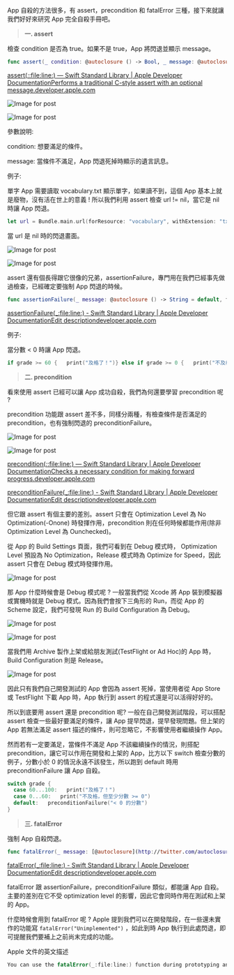 App 自殺的方法很多，有 assert，precondition 和 fatalError 三種，接下來就讓我們好好來研究 App 完全自殺手冊吧。

> **一. assert**

檢查 condition 是否為 true。如果不是 true，App 將閃退並顯示 message。

```swift
func assert(_ condition: @autoclosure () -> Bool, _ message: @autoclosure () -> String = default, file: StaticString = #file, line: UInt = #line)
```

[assert(_:_:file:line:) — Swift Standard Library | Apple Developer DocumentationPerforms a traditional C-style assert with an optional message.developer.apple.com](https://developer.apple.com/documentation/swift/1541112-assert)

![Image for post](https://miro.medium.com/max/60/1*yzxjRZJyQ3bhsg7v1pugLQ.jpeg?q=20)

![Image for post](https://miro.medium.com/max/2336/1*yzxjRZJyQ3bhsg7v1pugLQ.jpeg)

參數說明:

condition: 想要滿足的條件。

message: 當條件不滿足，App 閃退死掉時顯示的遺言訊息。

例子:

單字 App 需要讀取 vocabulary.txt 顯示單字，如果讀不到，這個 App 基本上就是廢物，沒有活在世上的意義 ! 所以我們利用 assert 檢查 url != nil，當它是 nil 時讓 App 閃退。

```swift
let url = Bundle.main.url(forResource: "vocabulary", withExtension: "txt")assert(url != nil, "no vocabulary.txt")
```

當 url 是 nil 時的閃退畫面。

![Image for post](https://miro.medium.com/max/60/1*-aNdSogNbEj_KD0FUPTqLg.jpeg?q=20)

![Image for post](https://miro.medium.com/max/3608/1*-aNdSogNbEj_KD0FUPTqLg.jpeg)

assert 還有個長得跟它很像的兄弟，assertionFailure，專門用在我們已經事先做過檢查，已經確定要強制 App 閃退的時候。

```swift
func assertionFailure(_ message: @autoclosure () -> String = default, file: StaticString = #file, line: UInt = #line)
```

[assertionFailure(_:file:line:) - Swift Standard Library | Apple Developer DocumentationEdit descriptiondeveloper.apple.com](https://developer.apple.com/documentation/swift/1539616-assertionfailure)

例子:

當分數 < 0 時讓 App 閃退。

```swift
if grade >= 60 {   print("及格了！")} else if grade >= 0 {   print("不及格，但至少分數 >= 0")} else {   assertionFailure("< 0 的分數")}
```

> **二. precondition**

看來使用 assert 已經可以讓 App 成功自殺，我們為何還要學習 precondition 呢 ?

precondition 功能跟 assert 差不多，同樣分兩種，有檢查條件是否滿足的 precondition，也有強制閃退的 preconditionFailure。

![Image for post](https://miro.medium.com/max/60/1*daQ5O2m-TSTlQvb3j3G3Sw.jpeg?q=20)

![Image for post](https://miro.medium.com/max/2464/1*daQ5O2m-TSTlQvb3j3G3Sw.jpeg)

[precondition(_:_:file:line:) — Swift Standard Library | Apple Developer DocumentationChecks a necessary condition for making forward progress.developer.apple.com](https://developer.apple.com/documentation/swift/1540960-precondition)

[preconditionFailure(_:file:line:) - Swift Standard Library | Apple Developer DocumentationEdit descriptiondeveloper.apple.com](https://developer.apple.com/documentation/swift/1539374-preconditionfailure)

但它跟 assert 有個主要的差別。assert 只會在 Optimization Level 為 No Optimization(-Onone) 時發揮作用，precondition 則在任何時候都能作用(除非 Optimization Level 為 Ounchecked)。

從 App 的 Build Settings 頁面，我們可看到在 Debug 模式時， Optimization Level 預設為 No Optimization，Release 模式時為 Optimize for Speed，因此 assert 只會在 Debug 模式時發揮作用。

![Image for post](https://miro.medium.com/max/3432/1*RPKUeYWY-8jrtZub4OH3sA.jpeg)

那 App 什麼時候會是 Debug 模式呢 ? 一般當我們從 Xcode 將 App 裝到模擬器或實機時就是 Debug 模式。因為我們會按下三角形的 Run，而從 App 的 Scheme 設定，我們可發現 Run 的 Build Configuration 為 Debug。

![Image for post](https://miro.medium.com/max/684/1*dvzaUViJLmHqbxCa2wuVHA.jpeg)

![Image for post](https://miro.medium.com/max/3484/1*VGV7h-FVMzlHxkRVSJ_6Nw.jpeg)

當我們用 Archive 製作上架或給朋友測試(TestFlight or Ad Hoc)的 App 時，Build Configuration 則是 Release。

![Image for post](https://miro.medium.com/max/3532/1*ww7rrjdNwbKj4t3YfRyKLg.jpeg)

因此只有我們自己開發測試的 App 會因為 assert 死掉，當使用者從 App Store 或 TestFlight 下載 App 時，App 執行到 assert 的程式還是可以活得好好的。

所以到底要用 assert 還是 precondition 呢? 一般在自己開發測試階段，可以搭配 assert 檢查一些最好要滿足的條件，讓 App 提早閃退，提早發現問題。但上架的 App 若無法滿足 assert 描述的條件，則可忽略它，不影響使用者繼續操作 App。

然而若有一定要滿足，當條件不滿足 App 不該繼續操作的情況，則搭配 precondition，讓它可以作用在開發和上架的 App，比方以下 switch 檢查分數的例子，分數小於 0 的情況永遠不該發生，所以跑到 default 時用 preconditionFailure 讓 App 自殺。

```swift
switch grade {
  case 60...100:   print("及格了！")
  case 0...60:   print("不及格，但至少分數 >= 0")
  default:   preconditionFailure("< 0 的分數")
}
```

> **三. fatalError**

強制 App 自殺閃退。

```swift
func fatalError(_ message: [@autoclosure](http://twitter.com/autoclosure) () -> String = default, file: StaticString = #file, line: UInt = #line) -> Never
```

[fatalError(_:file:line:) - Swift Standard Library | Apple Developer DocumentationEdit descriptiondeveloper.apple.com](https://developer.apple.com/documentation/swift/1538698-fatalerror)

fatalError 跟 assertionFailure，preconditionFailure 類似，都能讓 App 自殺。主要的差別在它不受 optimization level 的影響，因此它會同時作用在測試和上架的 App。

什麼時候會用到 fatalError 呢 ? Apple 提到我們可以在開發階段，在一些還未實作的功能寫 `fatalError("Unimplemented")` ，如此到時 App 執行到此處閃退，即可提醒我們要補上之前尚末完成的功能。

Apple 文件的英文描述

```swift
You can use the fatalError(_:file:line:) function during prototyping and early development to create stubs for functionality that hasn’t been implemented yet, by writing fatalError("Unimplemented") as the stub implementation. Because fatal errors are never optimized out, unlike assertions or preconditions, you can be sure that execution always halts if it encounters a stub implementation.
```